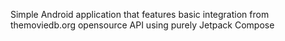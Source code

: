 Simple Android application that features basic integration from themoviedb.org opensource API using purely Jetpack Compose
